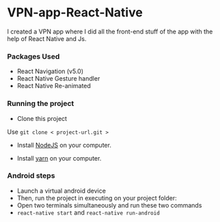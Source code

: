 # VPN-app-React-Native
I created a VPN app where I did all the front-end stuff of the app with the help of React Native and Js.


### Packages Used
 -  React Navigation (v5.0)
 -  React Native Gesture handler
 -  React Native Re-animated
  
### Running the project
 -  Clone this project
  
Use `git clone < project-url.git >`

 - Install [NodeJS](https://nodejs.org/en/) on your computer.

 - Install [yarn](https://yarnpkg.com/cli/install) on your computer.


### Android steps
 - Launch a virtual android device
 - Then, run the project in executing on your project folder:
 - Open two terminals simultaneously and run these two commands
 - `react-native start` and `react-native run-android`




